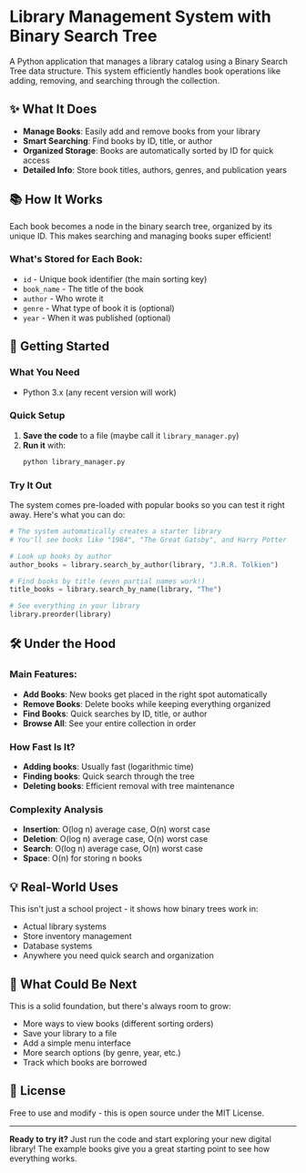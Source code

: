 # Library Management System with Binary Search Tree

A Python application that manages a library catalog using a Binary Search Tree data structure. This system efficiently handles book operations like adding, removing, and searching through the collection.

## ✨ What It Does

- **Manage Books**: Easily add and remove books from your library
- **Smart Searching**: Find books by ID, title, or author
- **Organized Storage**: Books are automatically sorted by ID for quick access
- **Detailed Info**: Store book titles, authors, genres, and publication years

## 📚 How It Works

Each book becomes a node in the binary search tree, organized by its unique ID. This makes searching and managing books super efficient!

### What's Stored for Each Book:
- `id` - Unique book identifier (the main sorting key)
- `book_name` - The title of the book
- `author` - Who wrote it
- `genre` - What type of book it is (optional)
- `year` - When it was published (optional)

## 🚀 Getting Started

### What You Need
- Python 3.x (any recent version will work)

### Quick Setup
1. **Save the code** to a file (maybe call it `library_manager.py`)
2. **Run it** with:
   ```bash
   python library_manager.py
   ```

### Try It Out
The system comes pre-loaded with popular books so you can test it right away. Here's what you can do:

```python
# The system automatically creates a starter library
# You'll see books like "1984", "The Great Gatsby", and Harry Potter

# Look up books by author
author_books = library.search_by_author(library, "J.R.R. Tolkien")

# Find books by title (even partial names work!)
title_books = library.search_by_name(library, "The")

# See everything in your library
library.preorder(library)
```

## 🛠️ Under the Hood

### Main Features:
- **Add Books**: New books get placed in the right spot automatically
- **Remove Books**: Delete books while keeping everything organized
- **Find Books**: Quick searches by ID, title, or author
- **Browse All**: See your entire collection in order

### How Fast Is It?
- **Adding books**: Usually fast (logarithmic time)
- **Finding books**: Quick search through the tree
- **Deleting books**: Efficient removal with tree maintenance

### Complexity Analysis
- **Insertion**: O(log n) average case, O(n) worst case
- **Deletion**: O(log n) average case, O(n) worst case
- **Search**: O(log n) average case, O(n) worst case
- **Space**: O(n) for storing n books

## 💡 Real-World Uses

This isn't just a school project - it shows how binary trees work in:
- Actual library systems
- Store inventory management
- Database systems
- Anywhere you need quick search and organization

## 🔮 What Could Be Next

This is a solid foundation, but there's always room to grow:
- More ways to view books (different sorting orders)
- Save your library to a file
- Add a simple menu interface
- More search options (by genre, year, etc.)
- Track which books are borrowed

## 📄 License

Free to use and modify - this is open source under the MIT License.

---

**Ready to try it?** Just run the code and start exploring your new digital library! The example books give you a great starting point to see how everything works.
